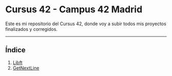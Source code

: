 # Cursus 42 - Campus 42 Madrid

Este es mi repositorio del Cursus 42, donde voy a subir todos mis proyectos finalizados y corregidos.

---
## Índice

1. [Libft](https://github.com/Fren2804/42Cursus/tree/main/libft)
2. [GetNextLine](https://github.com/Fren2804/42Cursus/tree/main/get_next_line)
